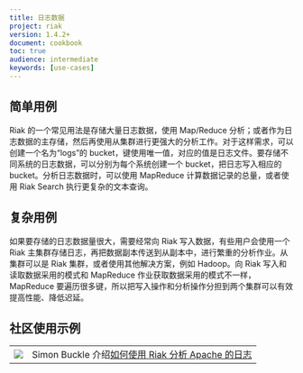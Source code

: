 ```yaml
---
title: 日志数据
project: riak
version: 1.4.2+
document: cookbook
toc: true
audience: intermediate
keywords: [use-cases]
---
```


## 简单用例

Riak 的一个常见用法是存储大量日志数据，使用 Map/Reduce 分析；或者作为日志数据的主存储，然后再使用从集群进行更强大的分析工作。对于这样需求，可以创建一个名为“logs”的 bucket，键使用唯一值，对应的值是日志文件。要存储不同系统的日志数据，可以分别为每个系统创建一个 bucket，把日志写入相应的 bucket。分析日志数据时，可以使用 MapReduce 计算数据记录的总量，或者使用 Riak Search 执行更复杂的文本查询。

## 复杂用例

如果要存储的日志数据量很大，需要经常向 Riak 写入数据，有些用户会使用一个 Riak 主集群存储日志，再把数据副本传送到从副本中，进行繁重的分析作业。从集群可以是 Riak 集群，或者使用其他解决方案，例如 Hadoop。向 Riak 写入和读取数据采用的模式和 MapReduce 作业获取数据采用的模式不一样，MapReduce 要遍历很多键，所以把写入操作和分析操作分担到两个集群可以有效提高性能、降低迟延。

## 社区使用示例

<table class="links">
  <tr>
    <td><a href="http://www.simonbuckle.com/2011/08/27/analyzing-apache-logs-with-riak/" target="_blank" title="Riak at OpenX"><img src="/images/simon-analyzing-logs.png"/></a>
    </td>
    <td>Simon Buckle 介绍<a href="http://www.simonbuckle.com/2011/08/27/analyzing-apache-logs-with-riak/" target="_blank">如何使用 Riak 分析 Apache 的日志</a>
    </td>
  </tr>
</table>
